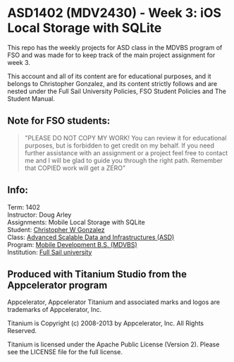 ASD1402 (MDV2430) - Week 3: iOS Local Storage with SQLite
=========================================================  

This repo has the weekly projects for ASD class in the MDVBS program of FSO and was made 
for to keep track of the main project assignment for week 3. 

This account and all of its content are for educational purposes, and it belongs to Christopher Gonzalez,
and its content strictly follows and are nested under the Full Sail University Policies, FSO Student Policies and The Student Manual. 

Note for FSO students:
----------------------


>"PLEASE DO NOT COPY MY WORK! 
>You can review it for educational purposes, but is forbidden to get credit on my behalf. 
>If you need further assistance with an assignment or a project feel free to contact me and I will be glad to guide you through the right path.
>Remember that COPIED work will get a ZERO"


Info:
-----


Term: 1402  
Instructor: Doug Arley  
Assignments: Mobile Local Storage with SQLite  
Student: [Christopher W Gonzalez](https://my.orgsync.com/chriswgonz)  
Class: [Advanced Scalable Data and Infrastructures (ASD)](http://www.fullsail.edu/degrees/campus/mobile-development-bachelors/courses/advanced-scalable-data-infrastructures-MDV-3330)  
Program: [Mobile Development B.S. (MDVBS)](http://www.fullsail.edu/degrees/campus/mobile-development-bachelors)    
Institution: [Full Sail university](http://www.fullsail.edu)

Produced with Titanium Studio from the Appcelerator program
------------------------------------------------------------

Appcelerator, Appcelerator Titanium and associated marks and logos are 
trademarks of Appcelerator, Inc. 

Titanium is Copyright (c) 2008-2013 by Appcelerator, Inc. All Rights Reserved.

Titanium is licensed under the Apache Public License (Version 2). Please
see the LICENSE file for the full license.

